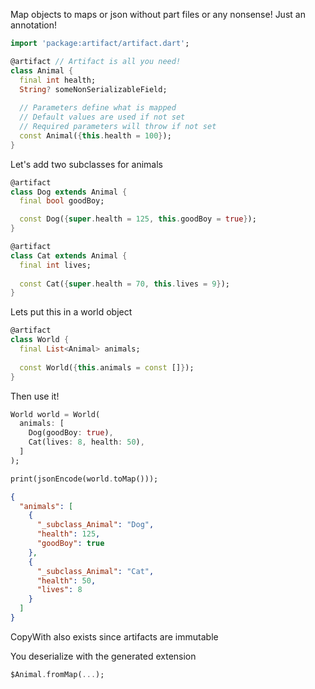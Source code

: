 Map objects to maps or json without part files or any nonsense! Just an annotation!

```dart
import 'package:artifact/artifact.dart';
```

```dart
@artifact // Artifact is all you need!
class Animal {
  final int health;
  String? someNonSerializableField;
  
  // Parameters define what is mapped
  // Default values are used if not set
  // Required parameters will throw if not set
  const Animal({this.health = 100});
}
```

Let's add two subclasses for animals
```dart
@artifact
class Dog extends Animal {
  final bool goodBoy;

  const Dog({super.health = 125, this.goodBoy = true});
}
```

```dart
@artifact
class Cat extends Animal {
  final int lives;
  
  const Cat({super.health = 70, this.lives = 9});
}
```

Lets put this in a world object

```dart
@artifact
class World {
  final List<Animal> animals;
  
  const World({this.animals = const []});
}
```

Then use it!

```dart
World world = World(
  animals: [
    Dog(goodBoy: true),
    Cat(lives: 8, health: 50),
  ]
);

print(jsonEncode(world.toMap()));
```

```json
{
  "animals": [
    {
      "_subclass_Animal": "Dog",
      "health": 125,
      "goodBoy": true
    },
    {
      "_subclass_Animal": "Cat",
      "health": 50,
      "lives": 8
    }
  ]
}
```

CopyWith also exists since artifacts are immutable

You deserialize with the generated extension
```dart
$Animal.fromMap(...);
```

